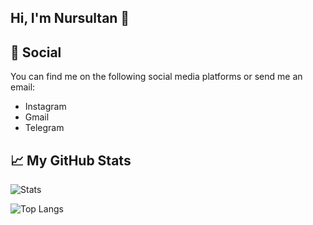 ## Hi, I'm Nursultan 👋

## 📱 Social
You can find me on the following social media platforms or send me an email:
<ul>
   <li>Instagram<a href="https://www.instagram.com/_beisenbayev/"></a></li>
   <li>Gmail<a href='mailto:beisenbayeff.nursultan@gmail.com'></a></li>
   <li>Telegram <a href='https://t.me/beisenbayeff'></a></li>
</ul>

## 📈 My GitHub Stats
![Stats](https://github-readme-stats.vercel.app/api?username=beisenbayev&count_private=true&include_all_commits=true&hide=stars,contribs&show_icons=true&bg_color=0d1117&border_color=262b32&title_color=fff&text_color=c9d1d9&icon_color=43a047)

![Top Langs](https://github-readme-stats.vercel.app/api/top-langs/?username=aalystama&layout=compact&hide=html&card_width=444&bg_color=0d1117&border_color=262b32&title_color=fff&text_color=c9d1d9&icon_color=43a047)